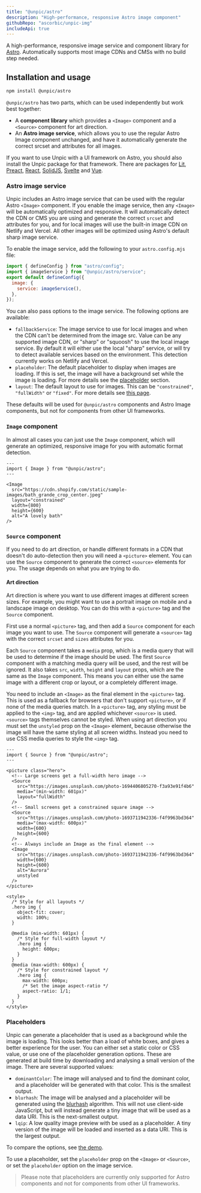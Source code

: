 ```yaml
---
title: "@unpic/astro"
description: "High-performance, responsive Astro image component"
githubRepo: "ascorbic/unpic-img"
includeApi: true
---
```


A high-performance, responsive image service and component library for
[Astro](https://astro.build/). Automatically supports most image CDNs and CMSs
with no build step needed.

## Installation and usage

```bash
npm install @unpic/astro
```

`@unpic/astro` has two parts, which can be used independently but work best
together:

- A **component library** which provides a `<Image>` component and a `<Source>`
  component for art direction.
- An **Astro image service**, which allows you to use the regular Astro Image
  component unchanged, and have it automatically generate the correct srcset and
  attributes for all images.

If you want to use Unpic with a UI framework on Astro, you should also install
the Unpic package for that framework. There are packages for [Lit](/img/lit),
[Preact](/img/preact), [React](/img/react), [SolidJS](/img/solid),
[Svelte](/img/svelte) and [Vue](/img/vue).

### Astro image service

Unpic includes an Astro image service that can be used with the regular Astro
`<Image>` component. If you enable the image service, then any `<Image>` will be
automatically optimized and responsive. It will automatically detect the CDN or
CMS you are using and generate the correct `srcset` and attributes for you, and
for local images will use the built-in image CDN on Netlify and Vercel. All
other images will be optimized using Astro's default sharp image service.

To enable the image service, add the following to your `astro.config.mjs` file:

```js
import { defineConfig } from "astro/config";
import { imageService } from "@unpic/astro/service";
export default defineConfig({
  image: {
    service: imageService(),
  },
});
```

You can also pass options to the image service. The following options are
available:

- `fallbackService`: The image service to use for local images and when the CDN
  can't be determined from the image src. Value can be any supported image CDN,
  or "sharp" or "squoosh" to use the local image service. By default it will
  either use the local "sharp" service, or will try to detect available services
  based on the environment. This detection currently works on Netlify and
  Vercel.
- `placeholder`: The default placeholder to display when images are loading. If
  this is set, the image will have a background set while the image is loading.
  For more details see the [placeholder](#placeholders) section.
- `layout`: The default layout to use for images. This can be `"constrained"`,
  `"fullWidth"` or `"fixed"`. For more details see
  [this page](/img/learn/#layouts).

These defaults will be used for `@unpic/astro` components and Astro Image
components, but not for components from other UI frameworks.

### `Image` component

In almost all cases you can just use the `Image` component, which will generate
an optimized, responsive image for you with automatic format detection.

```astro
---
import { Image } from "@unpic/astro";
---

<Image
  src="https://cdn.shopify.com/static/sample-images/bath_grande_crop_center.jpeg"
  layout="constrained"
  width={800}
  height={600}
  alt="A lovely bath"
/>
```

### `Source` component

If you need to do art direction, or handle different formats in a CDN that
doesn't do auto-detection then you will need a `<picture>` element. You can use
the `Source` component to generate the correct `<source>` elements for you. The
usage depends on what you are trying to do.

#### Art direction

Art direction is where you want to use different images at different screen
sizes. For example, you might want to use a portrait image on mobile and a
landscape image on desktop. You can do this with a `<picture>` tag and the
`Source` component.

First use a normal `<picture>` tag, and then add a `Source` component for each
image you want to use. The `Source` component will generate a `<source>` tag
with the correct `srcset` and `sizes` attributes for you.

Each `Source` component takes a `media` prop, which is a media query that will
be used to determine if the image should be used. The first `Source` component
with a matching media query will be used, and the rest will be ignored. It also
takes `src`, `width`, `height` and `layout` props, which are the same as the
`Image` component. This means you can either use the same image with a different
crop or layout, or a completely different image.

You need to include an `<Image>` as the final element in the `<picture>` tag.
This is used as a fallback for browsers that don't support `<picture>`, or if
none of the media queries match. In a `<picture>` tag, any styling must be
applied to the `<img>` tag, and are applied whichever `<source>` is used.
`<source>` tags themselves cannot be styled. When using art direction you must
set the `unstyled` prop on the `<Image>` element, because otherwise the image
will have the same styling at all screen widths. Instead you need to use CSS
media queries to style the `<img>` tag.

```astro
---
import { Source } from "@unpic/astro";
---

<picture class="hero">
  <!-- Large screens get a full-width hero image -->
  <Source
    src="https://images.unsplash.com/photo-1694406805270-f3a93e91f4b6"
    media="(min-width: 601px)"
    layout="fullWidth"
  />
  <!-- Small screens get a constrained square image -->
  <Source
    src="https://images.unsplash.com/photo-1693711942336-f4f9963bd364"
    media="(max-width: 600px)"
    width={600}
    height={600}
  />
  <!-- Always include an Image as the final element -->
  <Image
    src="https://images.unsplash.com/photo-1693711942336-f4f9963bd364"
    width={600}
    height={600}
    alt="Aurora"
    unstyled
  />
</picture>

<style>
  /* Style for all layouts */
  .hero img {
    object-fit: cover;
    width: 100%;
  }

  @media (min-width: 601px) {
    /* Style for full-width layout */
    .hero img {
      height: 600px;
    }
  }
  @media (max-width: 600px) {
    /* Style for constrained layout */
    .hero img {
      max-width: 600px;
      /* Set the image aspect-ratio */
      aspect-ratio: 1/1;
    }
  }
</style>
```

### Placeholders

Unpic can generate a placeholder that is used as a background while the image is
loading. This looks better than a load of white boxes, and gives a better
experience for the user. You can either set a static color or CSS value, or use
one of the placeholder generation options. These are generated at build time by
downloading and analysing a small version of the image. There are several
supported values:

- `dominantColor`: The image will analysed and to find the dominant color, and a
  placeholder will be generated with that color. This is the smallest output.
- `blurhash`: The image will be analysed and a placeholder will be generated
  using the [blurhash](https://blurha.sh/) algorithm. This will not use
  client-side JavaScript, but will instead generate a tiny image that will be
  used as a data URI. This is the next-smallest output.
- `lqip`: A low quality image preview with be used as a placeholder. A tiny
  version of the image will be loaded and inserted as a data URI. This is the
  largest output.

To compare the options, see
[the demo](https://unpic-astro.netlify.app/placeholders/).

To use a placeholder, set the `placeholder` prop on the `<Image>` or `<Source>`,
or set the `placeholder` option on the image service.

> Please note that placeholders are currently only supported for Astro
> components and not for components from other UI frameworks.
